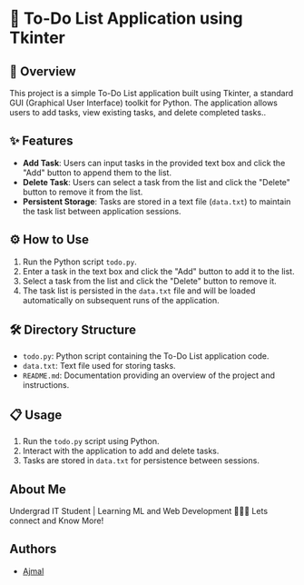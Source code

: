 # 📝 To-Do List Application using Tkinter

## 🚀 Overview
This project is a simple To-Do List application built using Tkinter, a standard GUI (Graphical User Interface) toolkit for Python. The application allows users to add tasks, view existing tasks, and delete completed tasks..

## ✨ Features
- **Add Task**: Users can input tasks in the provided text box and click the "Add" button to append them to the list.
- **Delete Task**: Users can select a task from the list and click the "Delete" button to remove it from the list.
- **Persistent Storage**: Tasks are stored in a text file (`data.txt`) to maintain the task list between application sessions.

## ⚙️ How to Use
1. Run the Python script `todo.py`.
2. Enter a task in the text box and click the "Add" button to add it to the list.
3. Select a task from the list and click the "Delete" button to remove it.
4. The task list is persisted in the `data.txt` file and will be loaded automatically on subsequent runs of the application.

## 🛠️ Directory Structure
- `todo.py`: Python script containing the To-Do List application code.
- `data.txt`: Text file used for storing tasks.
- `README.md`: Documentation providing an overview of the project and instructions.

## 📋 Usage
1. Run the `todo.py` script using Python.
2. Interact with the application to add and delete tasks.
3. Tasks are stored in `data.txt` for persistence between sessions.

## About Me
Undergrad IT Student | Learning ML and Web Development 👨‍💻🙌
Lets connect and Know More!

## Authors
- [Ajmal](https://github.com/ajmalx55)